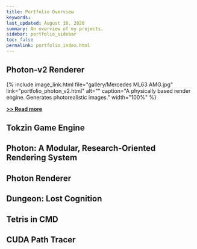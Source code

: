 ```yaml
---
title: Portfolio Overview
keywords: 
last_updated: August 16, 2020
summary: An overview of my projects.
sidebar: portfolio_sidebar
toc: false
permalink: portfolio_index.html
---
```


## Photon-v2 Renderer

{% include image_link.html file="gallery/Mercedes ML63 AMG.jpg" link="portfolio_photon_v2.html" alt="" caption="A physically based render engine. Generates photorealistic images." width="100%" %}

[**>> Read more**](portfolio_photon_v2.html)

## Tokzin Game Engine

## Photon: A Modular, Research-Oriented Rendering System

## Photon Renderer

## Dungeon: Lost Cognition

## Tetris in CMD

## CUDA Path Tracer



